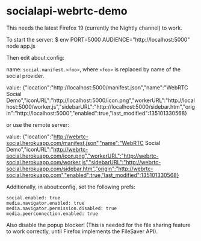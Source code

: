 socialapi-webrtc-demo
=====================

This needs the latest Firefox 19 (currently the Nightly channel) to work.

To start the server:
$ env PORT=5000 AUDIENCE="http://localhost:5000" node app.js

Then edit about:config:

name: `social.manifest.<foo>`, where `<foo>` is replaced by name of the social provider.

value: {"location":"http://localhost:5000/manifest.json","name":"WebRTC Social Demo","iconURL":"http://localhost:5000/icon.png","workerURL":"http://localhost:5000/worker.js","sidebarURL":"http://localhost:5000/sidebar.htm","origin":"http://localhost:5000","enabled":true,"last_modified":135101330568}

or use the remote server:

value: {"location":"http://webrtc-social.herokuapp.com/manifest.json","name":"WebRTC Social Demo","iconURL":"http://webrtc-social.herokuapp.com/icon.png","workerURL":"http://webrtc-social.herokuapp.com/worker.js","sidebarURL":"http://webrtc-social.herokuapp.com/sidebar.htm","origin":"http://webrtc-social.herokuapp.com","enabled":true,"last_modified":135101330568}

Additionally, in about:config, set the following prefs:

    social.enabled: true
    media.navigator.enabled: true
    media.navigator.permission.disabled: true
    media.peerconnection.enabled: true

Also disable the popup blocker! (This is needed for the file sharing feature
to work correctly, until Firefox implements the FileSaver API).
